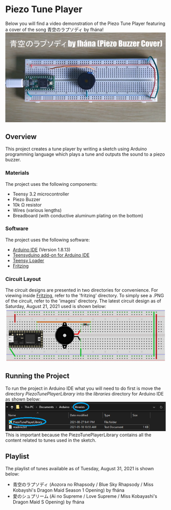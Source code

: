 # Piezo Tune Player
Below you will find a video demonstration of the Piezo Tune Player featuring a cover of the song 青空のラプソディ by fhána!
<a href="https://www.youtube.com/watch?v=uyH_Z2kmj3U" title="Piezo Tune Player Video Demo" target="_blank">
<img src="images/青空のラプソディ-by-fhána-(Piezo Buzzer-Cover)-Thumbnail.png" alt="Thumbnail image for YouTube video cover of fhána's 青空のラプソディ played using a piezo buzzer"/>
</a>
## Overview
This project creates a tune player by writing a sketch using Arduino programming language which plays a tune and outputs the sound to a piezo buzzer.
### Materials
The project uses the following components:
- Teensy 3.2 microcontroller
- Piezo Buzzer
- 10k Ω resistor
- Wires (various lengths)
- Breadboard (with conductive aluminum plating on the bottom)
### Software
The project uses the following software:
- [Arduino IDE](https://www.arduino.cc/en/Main/OldSoftwareReleases#previous) (Version 1.8.13)
- [Teensyduino add-on for Arduino IDE](https://www.pjrc.com/teensy/teensyduino.html)
- [Teensy Loader](https://www.pjrc.com/teensy/loader.html)
- [Fritzing](https://fritzing.org/)
### Circuit Layout
The circuit designs are presented in two directories for convenience.
For viewing inside [Fritzing](https://fritzing.org/), refer to the 'fritzing' directory.
To simply see a .PNG of the circuit, refer to the 'images' directory.
The latest circuit design as of Saturday, August 21, 2021 used is shown below:  
![Latest Circuit Design](images/piezo-tune-player-circuit.png)
## Running the Project
To run the project in Arduino IDE what you will need to do first is move the directory *PiezoTunePlayerLibrary* into the *libraries* directory for Arduino IDE as shown below:
![Screenshot of where to put the PiezoTunePlayerLibrary](images/Where-to-put-PiezoTunePlayerLibrary.png)  
This is important because the PiezoTunePlayerLibrary contains all the content related to tunes used in the sketch.
## Playlist
The playlist of tunes available as of Tuesday, August 31, 2021 is shown below:
- 青空のラプソディ (Aozora no Rhapsody / Blue Sky Rhapsody / Miss Kobayshi's Dragon Maid Season 1 Opening) by fhána
- 愛のシュプリーム (Ai no Supreme / Love Supreme / Miss Kobayashi's Dragon Maid S Opening) by fhána